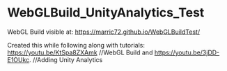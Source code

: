 # WebGLBuild_UnityAnalytics_Test

WebGL Build visible at: https://marric72.github.io/WebGLBuildTest/



Created this while following along with tutorials:
https://youtu.be/KtSpa8ZXAmk   //WebGL Build
 and
 https://youtu.be/3jDD-E1OUkc. //Adding Unity Analytics

